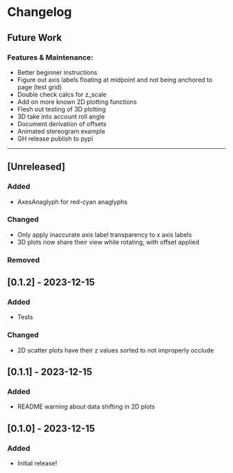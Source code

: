 # Changelog

## Future Work
### Features & Maintenance:
- Better beginner instructions
- Figure out axis labels floating at midpoint and not being anchored to page (test grid)
- Double check calcs for z_scale
- Add on more known 2D plotting functions
- Flesh out testing of 3D plotting
- 3D take into account roll angle
- Document derivation of offsets
- Animated stereogram example
- GH release publish to pypi

----

## [Unreleased]
### Added    
* AxesAnaglyph for red-cyan anaglyphs
### Changed    
* Only apply inaccurate axis label transparency to x axis labels
* 3D plots now share their view while rotating, with offset applied
### Removed    


## [0.1.2] - 2023-12-15
### Added
* Tests
### Changed 
* 2D scatter plots have their z values sorted to not improperly occlude   

## [0.1.1] - 2023-12-15
### Added
* README warning about data shifting in 2D plots

## [0.1.0] - 2023-12-15
### Added
* Initial release!
